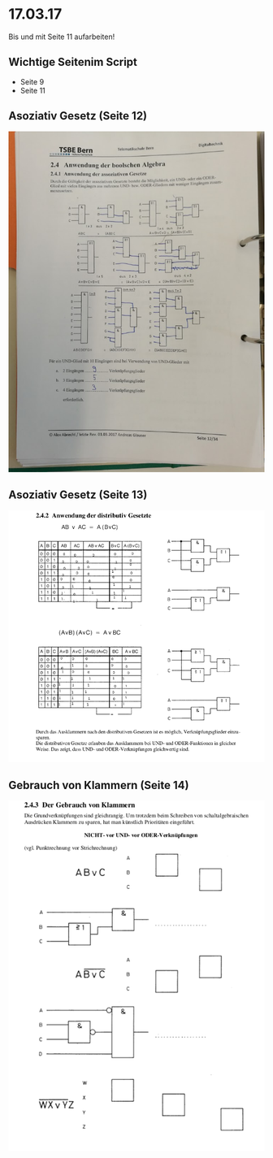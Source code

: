 # 17.03.17
Bis und mit Seite 11 aufarbeiten!

## Wichtige Seitenim Script
- Seite 9
- Seite 11


## Asoziativ Gesetz (Seite 12)
![asoziativ Gesetz](pics/asoziativ.png)

## Asoziativ Gesetz (Seite 13)
![distributiv Gesetz](pics/distributiv.png)

## Gebrauch von Klammern (Seite 14)
![klammern](pics/klammern.png)
